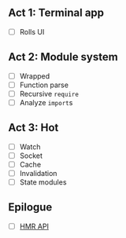## Act 1: Terminal app

- [ ] Rolls UI

## Act 2: Module system

- [ ] Wrapped
- [ ] Function parse
- [ ] Recursive `require`
- [ ] Analyze `import`s

## Act 3: Hot

- [ ] Watch
- [ ] Socket
- [ ] Cache
- [ ] Invalidation
- [ ] State modules

## Epilogue

- [ ] [HMR API](https://vitejs.dev/guide/api-hmr.html)
